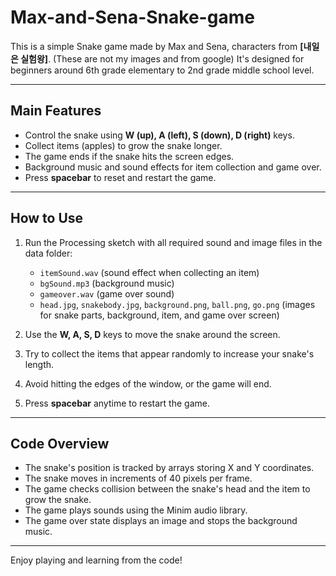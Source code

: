 # Max-and-Sena-Snake-game

This is a simple Snake game made by Max and Sena, characters from **[내일은 실험왕]**. (These are not my images and from google)
It's designed for beginners around 6th grade elementary to 2nd grade middle school level.

---

## Main Features

- Control the snake using **W (up), A (left), S (down), D (right)** keys.
- Collect items (apples) to grow the snake longer.
- The game ends if the snake hits the screen edges.
- Background music and sound effects for item collection and game over.
- Press **spacebar** to reset and restart the game.

---

## How to Use

1. Run the Processing sketch with all required sound and image files in the data folder:
   - `itemSound.wav` (sound effect when collecting an item)
   - `bgSound.mp3` (background music)
   - `gameover.wav` (game over sound)
   - `head.jpg`, `snakebody.jpg`, `background.png`, `ball.png`, `go.png` (images for snake parts, background, item, and game over screen)
   
2. Use the **W, A, S, D** keys to move the snake around the screen.
3. Try to collect the items that appear randomly to increase your snake's length.
4. Avoid hitting the edges of the window, or the game will end.
5. Press **spacebar** anytime to restart the game.

---

## Code Overview

- The snake's position is tracked by arrays storing X and Y coordinates.
- The snake moves in increments of 40 pixels per frame.
- The game checks collision between the snake's head and the item to grow the snake.
- The game plays sounds using the Minim audio library.
- The game over state displays an image and stops the background music.

---

Enjoy playing and learning from the code!
